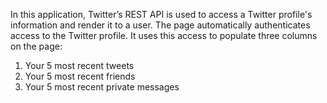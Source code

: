 In this application, Twitter’s REST API is used to access a Twitter profile's information and render it to a user. The page automatically authenticates access to the Twitter profile. It uses this access to populate three columns on the page:

1. Your 5 most recent tweets
2. Your 5 most recent friends
3. Your 5 most recent private messages
